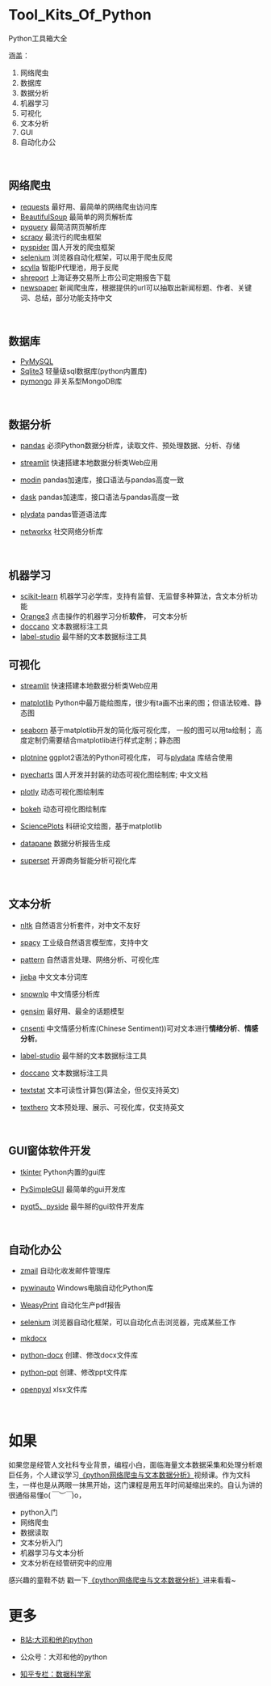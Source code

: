 # Tool_Kits_Of_Python
Python工具箱大全

涵盖：

1. 网络爬虫
2. 数据库
3. 数据分析
4. 机器学习
5. 可视化
6. 文本分析
7. GUI
8. 自动化办公


<br>

## 网络爬虫

- [requests](https://github.com/psf/requests)  最好用、最简单的网络爬虫访问库
- [BeautifulSoup](https://www.crummy.com/software/BeautifulSoup/bs4/doc/) 最简单的网页解析库
- [pyquery](https://github.com/gawel/pyquery)  最简洁网页解析库
- [scrapy](https://github.com/scrapy/scrapy) 最流行的爬虫框架
- [pyspider](https://github.com/binux/pyspider) 国人开发的爬虫框架
- [selenium](https://github.com/SeleniumHQ/selenium/) 浏览器自动化框架，可以用于爬虫反爬
- [scylla](https://github.com/imWildCat/scylla) 智能IP代理池，用于反爬
- [shreport](https://github.com/thunderhit/shreport) 上海证券交易所上市公司定期报告下载
- [newspaper](https://github.com/codelucas/newspaper) 新闻爬虫库，根据提供的url可以抽取出新闻标题、作者、关键词、总结，部分功能支持中文

<br>


## 数据库

- [PyMySQL](https://github.com/PyMySQL/PyMySQL)  
- [Sqlite3](https://docs.python.org/3/library/sqlite3.html)  轻量级sql数据库(python内置库)
- [pymongo](https://github.com/mongodb/mongo-python-driver) 非关系型MongoDB库

<br>


## 数据分析

- [pandas](https://github.com/pandas-dev/pandas) 必须Python数据分析库，读取文件、预处理数据、分析、存储

- [streamlit](https://github.com/streamlit/streamlit) 快速搭建本地数据分析类Web应用

- [modin](https://github.com/modin-project/modin) pandas加速库，接口语法与pandas高度一致

- [dask](https://github.com/dask/dask)  pandas加速库，接口语法与pandas高度一致

- [plydata](https://github.com/has2k1/plydata])  pandas管道语法库

- [networkx](https://github.com/networkx/networkx) 社交网络分析库

    
<br>


      

## 机器学习

- [scikit-learn](https://github.com/scikit-learn/scikit-learn) 机器学习必学库，支持有监督、无监督多种算法，含文本分析功能
- [Orange3](https://github.com/biolab/orange3) 点击操作的机器学习分析**软件**， 可文本分析
- [doccano](https://github.com/doccano/doccano) 文本数据标注工具
- [label-studio](https://github.com/heartexlabs/label-studio)  最牛掰的文本数据标注工具





## 可视化

- [streamlit](https://github.com/streamlit/streamlit) 快速搭建本地数据分析类Web应用

- [matplotlib](https://github.com/matplotlib/matplotlib)  Python中最万能绘图库，很少有ta画不出来的图；但语法较难、静态图

- [seaborn](https://github.com/mwaskom/seaborn) 基于matplotlib开发的简化版可视化库， 一般的图可以用ta绘制； 高度定制仍需要结合matplotlib进行样式定制；静态图

- [plotnine](https://github.com/has2k1/plotnine)  ggplot2语法的Python可视化库， 可与[plydata](https://github.com/has2k1/plydata]) 库结合使用

- [pyecharts](https://github.com/pyecharts/pyecharts) 国人开发并封装的动态可视化图绘制库; 中文文档

- [plotly](https://github.com/plotly/plotly.py) 动态可视化图绘制库

- [bokeh](https://github.com/bokeh/bokeh) 动态可视化图绘制库

- [SciencePlots](https://github.com/garrettj403/SciencePlots)  科研论文绘图，基于matplotlib

- [datapane](https://github.com/datapane/datapane)  数据分析报告生成

- [superset](https://github.com/apache/superset) 开源商务智能分析可视化库

<br> 



## 文本分析

- [nltk](https://github.com/nltk/nltk) 自然语言分析套件，对中文不友好

- [spacy](https://github.com/explosion/spaCy) 工业级自然语言模型库，支持中文

- [pattern](https://github.com/clips/pattern) 自然语言处理、网络分析、可视化库

- [jieba](https://github.com/fxsjy/jieba)  中文文本分词库

- [snownlp](https://github.com/isnowfy/snownlp) 中文情感分析库

- [gensim](https://github.com/RaRe-Technologies/gensim)  最好用、最全的话题模型

- [cnsenti](https://github.com/thunderhit/cnsenti) 中文情感分析库(Chinese Sentiment))可对文本进行**情绪分析**、**情感分析**。

- [label-studio](https://github.com/heartexlabs/label-studio)  最牛掰的文本数据标注工具

- [doccano](https://github.com/doccano/doccano) 文本数据标注工具

- [textstat](https://github.com/shivam5992/textstat)  文本可读性计算包(算法全，但仅支持英文)

- [texthero](https://github.com/jbesomi/texthero) 文本预处理、展示、可视化库，仅支持英文

      
<br>





## GUI窗体软件开发

- [tkinter](https://wiki.python.org/moin/TkInter) Python内置的gui库

- [PySimpleGUI](https://github.com/PySimpleGUI/PySimpleGUI) 最简单的gui开发库

- [pyqt5、pyside](https://doc.qt.io/qt.html#qtforpython) 最牛掰的gui软件开发库

 <br>



## 自动化办公

- [zmail](https://github.com/zhangyunhao116/zmail) 自动化收发邮件管理库

- [pywinauto](https://github.com/pywinauto/pywinauto) Windows电脑自动化Python库

- [WeasyPrint](https://github.com/Kozea/WeasyPrint)  自动化生产pdf报告

- [selenium](https://github.com/SeleniumHQ/selenium/) 浏览器自动化框架，可以自动化点击浏览器，完成某些工作

- [mkdocx](https://github.com/mkdocs/mkdocs/) 

- [python-docx](https://github.com/python-openxml/python-docx)  创建、修改docx文件库

- [python-ppt](https://github.com/scanny/python-pptx)  创建、修改ppt文件库

- [openpyxl](https://openpyxl.readthedocs.io/en/stable/) xlsx文件库

<br>



# 如果

如果您是经管人文社科专业背景，编程小白，面临海量文本数据采集和处理分析艰巨任务，个人建议学习[《python网络爬虫与文本数据分析》](https://ke.qq.com/course/482241?tuin=163164df)视频课。作为文科生，一样也是从两眼一抹黑开始，这门课程是用五年时间凝缩出来的。自认为讲的很通俗易懂o(*￣︶￣*)o，

- python入门
- 网络爬虫
- 数据读取
- 文本分析入门
- 机器学习与文本分析
- 文本分析在经管研究中的应用

感兴趣的童鞋不妨 戳一下[《python网络爬虫与文本数据分析》](https://ke.qq.com/course/482241?tuin=163164df)进来看看~



# 更多

- [B站:大邓和他的python](https://space.bilibili.com/122592901/channel/detail?cid=66008)

- 公众号：大邓和他的python

- [知乎专栏：数据科学家](https://zhuanlan.zhihu.com/dadeng)

    

      
